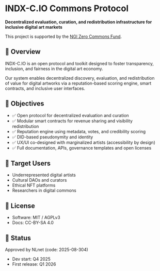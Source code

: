 # INDX-C.IO Commons Protocol

**Decentralized evaluation, curation, and redistribution infrastructure for inclusive digital art markets**

This project is supported by the [NGI Zero Commons Fund](https://nlnet.nl/NGIZero/Commons/).

## 🧭 Overview
INDX-C.IO is an open protocol and toolkit designed to foster transparency, inclusion, and fairness in the digital art economy.

Our system enables decentralized discovery, evaluation, and redistribution of value for digital artworks via a reputation-based scoring engine, smart contracts, and inclusive user interfaces.

## 🎯 Objectives
- ✅ Open protocol for decentralized evaluation and curation
- ✅ Modular smart contracts for revenue sharing and visibility redistribution
- ✅ Reputation engine using metadata, votes, and credibility scoring
- ✅ DID-based pseudonymity and identity
- ✅ UX/UI co-designed with marginalized artists (accessibility by design)
- ✅ Full documentation, APIs, governance templates and open licenses

## 👥 Target Users
- Underrepresented digital artists
- Cultural DAOs and curators
- Ethical NFT platforms
- Researchers in digital commons

## 🔐 License
- Software: MIT / AGPLv3
- Docs: CC-BY-SA 4.0

## 🧪 Status
Approved by NLnet (code: 2025-08-304)
- Dev start: Q4 2025
- First release: Q1 2026
